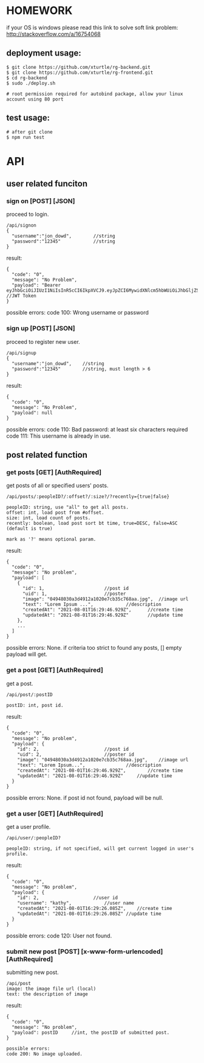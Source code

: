 # HOMEWORK

if your OS is windows please read this link to solve soft link problem: http://stackoverflow.com/a/16754068

## deployment usage:

```SHELL==
$ git clone https://github.com/xturtle/rg-backend.git
$ git clone https://github.com/xturtle/rg-frontend.git
$ cd rg-backend
$ sudo ./deploy.sh

# root permission required for autobind package, allow your linux account using 80 port
```

## test usage:
```SHELL==
# after git clone
$ npm run test
```

# API


## user related funciton


### sign on [POST] [JSON]

proceed to login.

```SHELL==
/api/signon
{
  "username":"jon_dowd",        //string
  "password":"12345"            //string
}
```

result:
```SHELL==
{
  "code": "0",
  "message": "No Problem",
  "payload": "Bearer eyJhbGciOiJIUzI1NiIsInR5cCI6IkpXVCJ9.eyJpZCI6MywidXNlcm5hbWUiOiJhbGljZSIsImlhdCI6MTYyNzg4OTI2NCwiZXhwIjoxNjI3OTc1NjY0fQ.kcTUQJodc8oKLItHzd7mAVfUc6H11ygyUXn86z4_E3s" //JWT Token
}
```

possible errors:
code 100: Wrong username or password


### sign up [POST] [JSON]

proceed to register new user.

```SHELL==
/api/signup
{
  "username":"jon_dowd",	//string
  "password":"12345"		//string, must length > 6
}
```

result:
```SHELL==
{
  "code": "0",
  "message": "No Problem",
  "payload": null		
}
```

possible errors:
code 110: Bad password: at least six characters required
code 111: This username is already in use.


## post related function


### get posts [GET] [AuthRequired]

get posts of all or specified users' posts.

```SHELL==
/api/posts/:peopleID?/:offset?/:size?/?recently={true|false}

peopleID: string, use "all" to get all posts.
offset: int, load post from #offset.
size: int, load count of posts.
recently: boolean, load post sort bt time, true=DESC, false=ASC (default is true)

mark as '?' means optional param.
```

result:
```SHELL==
{
  "code": "0",
  "message": "No problem",
  "payload": [
    {
      "id": 1,						//post id
      "uid": 1,						//poster
      "image": "04948030a3d4912a1020e7cb35c768aa.jpg",	//image url
      "text": "Lorem Ipsum ...",			//description
      "createdAt": "2021-08-01T16:29:46.929Z",		//create time
      "updatedAt": "2021-08-01T16:29:46.929Z"		//update time
    },
    ...
  ]
}
```

possible errors:
None.
if criteria too strict to found any posts, [] empty payload will get.


### get a post [GET] [AuthRequired]

get a post.

```SHELL==
/api/post/:postID

postID: int, post id.
```

result:
```SHELL==
{
  "code": "0",
  "message": "No problem",
  "payload": {
    "id": 2,						//post id
    "uid": 2,						//poster id
    "image": "04948030a3d4912a1020e7cb35c768aa.jpg",	//image url
    "text": "Lorem Ipsum...",				//description
    "createdAt": "2021-08-01T16:29:46.929Z",		//create time
    "updatedAt": "2021-08-01T16:29:46.929Z"		//update time
  }
}
```

possible errors:
None.
if post id not found, payload will be null.


### get a user [GET] [AuthRequired]

get a user profile.

```SHELL==
/api/user/:peopleID?

peopleID: string, if not specified, will get current logged in user's profile.
```

result:
```SHELL==
{
  "code": "0",
  "message": "No problem",
  "payload": {
    "id": 2,					//user id
    "username": "kathy",			//user name
    "createdAt": "2021-08-01T16:29:26.085Z",	//create time
    "updatedAt": "2021-08-01T16:29:26.085Z"	//update time
  }
}
```

possible errors:
code 120: User not found.


### submit new post [POST] [x-www-form-urlencoded] [AuthRequired]

submitting new post.

```SHELL==
/api/post
image: the image file url (local)
text: the description of image
```

result:
```SHELL==
{
  "code": "0",
  "message": "No problem",
  "payload": postID		//int, the postID of submitted post.
}

possible errors:
code 200: No image uploaded. 
